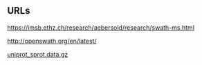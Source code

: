 #

## URLs

https://imsb.ethz.ch/research/aebersold/research/swath-ms.html

http://openswath.org/en/latest/

[uniprot_sprot.data.gz](ftp://ftp.uniprot.org/pub/databases/uniprot/current_release/knowledgebase/complete/uniprot_sprot.dat.gz)
